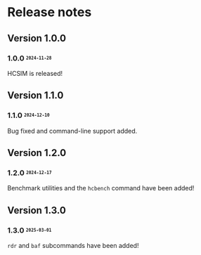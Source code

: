 # Release notes

## Version 1.0.0

### 1.0.0 <sup><sub>`2024-11-28`</sub></sup>

HCSIM is released!

## Version 1.1.0

### 1.1.0 <sup><sub>`2024-12-10`</sub></sup>

Bug fixed and command-line support added.

## Version 1.2.0

### 1.2.0 <sup><sub>`2024-12-17`</sub></sup>

Benchmark utilities and the `hcbench` command have been added!

## Version 1.3.0

### 1.3.0 <sup><sub>`2025-03-01`</sub></sup>

`rdr` and `baf` subcommands have been added!